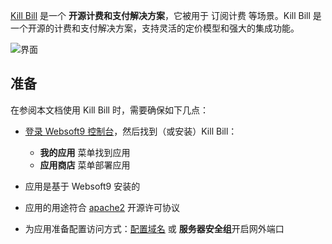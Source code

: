 [Kill Bill](https://killbill.io/) 是一个 **开源计费和支付解决方案**，它被用于 订阅计费  等场景。Kill Bill 是一个开源的计费和支付解决方案，支持灵活的定价模型和强大的集成功能。


![界面](https://libs.websoft9.com/Websoft9/DocsPicture/zh/killbill/killbill-gui-websoft9.png)


## 准备

在参阅本文档使用 Kill Bill 时，需要确保如下几点：

- [登录 Websoft9 控制台](./login-console)，然后找到（或安装）Kill Bill：
  - **我的应用** 菜单找到应用 
  - **应用商店** 菜单部署应用

- 应用是基于 Websoft9 安装的


- 应用的用途符合 [apache2](https://opensource.org/licenses/Apache-2.0) 开源许可协议


- 为应用准备配置访问方式：[配置域名](./domain-set) 或 **服务器安全组**开启网外端口